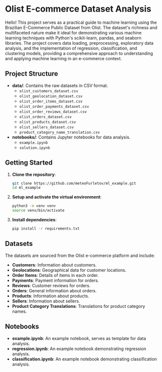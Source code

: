 # Olist E-commerce Dataset Analysis

Hello! This project serves as a practical guide to machine learning using the Brazilian E-Commerce Public Dataset from Olist. The dataset's richness and multifaceted nature make it ideal for demonstrating various machine learning techniques with Python's scikit-learn, pandas, and seaborn libraries. The project covers data loading, preprocessing, exploratory data analysis, and the implementation of regression, classification, and clustering models, providing a comprehensive approach to understanding and applying machine learning in an e-commerce context.

## Project Structure

- **data/**: Contains the raw datasets in CSV format.
  - `olist_customers_dataset.csv`
  - `olist_geolocation_dataset.csv`
  - `olist_order_items_dataset.csv`
  - `olist_order_payments_dataset.csv`
  - `olist_order_reviews_dataset.csv`
  - `olist_orders_dataset.csv`
  - `olist_products_dataset.csv`
  - `olist_sellers_dataset.csv`
  - `product_category_name_translation.csv`
- **notebooks/**: Contains Jupyter notebooks for data analysis.
  - `example.ipynb`
  - `solution.ipynb`

## Getting Started

1. **Clone the repository**:
    ```sh
    git clone https://github.com/meteoFurletov/ml_example.git
    cd ml_example
    ```

2. **Setup and activate the virtual environment**:
    ```sh
    python3 -m venv venv
    source venv/bin/activate
    ```

3. **Install dependencies**:
    ```sh
    pip install -r requirements.txt
    ```

## Datasets

The datasets are sourced from the Olist e-commerce platform and include:

- **Customers**: Information about customers.
- **Geolocations**: Geographical data for customer locations.
- **Order Items**: Details of items in each order.
- **Payments**: Payment information for orders.
- **Reviews**: Customer reviews for orders.
- **Orders**: General information about orders.
- **Products**: Information about products.
- **Sellers**: Information about sellers.
- **Product Category Translations**: Translations for product category names.

## Notebooks

- **example.ipynb**: An example notebook, serves as template for data analysis.
- **regression.ipynb**: An example notebook demonstrating regression analysis.
- **classification.ipynb**: An example notebook demonstrating classification analysis.